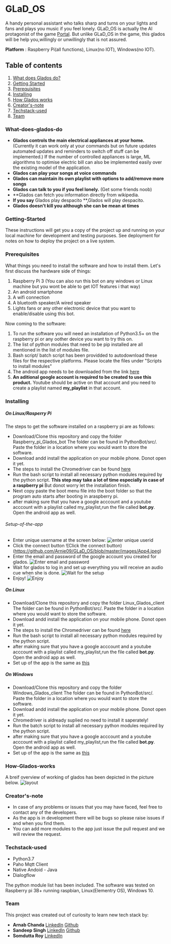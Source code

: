 # GLaD_OS

A handy personal assistant who talks sharp and turns on your lights and fans and plays you music if you feel lonely.
GLaD_OS is actually the AI protagonist of the game [Portal](https://store.steampowered.com/app/400/Portal/). But unlike GLaD_OS in the game, this glados will be help you,willingly or unwillingly that is not assured.

**Platform** : Raspberry Pi(all functions), Linux(no IOT), Windows(no IOT).

## Table of contents

1. [What does Glados do?](#What-does-glados-do)
2. [Getting Started](#Getting-Started)
3. [Prerequisites](#Prerequisites)
4. [Installing](#Installing)
5. [How Glados works](#How-Glados-works)
6. [Creator's-note](#Creator's-note)
7. [Techstack-used](#Techstack-used)
8. [Team](#Team)

### What-does-glados-do

* **Glados controls the main electrical appliances at your home.** 
  (Currently it can work only at your commands but on future updates automated updates and reminders to switch off stuff can be implemented.) If the number of controlled appliances is large, ML algorithms to optimise electric bill can also be implemented easily over the existing model of the application.
* **Glados can play your songs at voice commands**
* **Glados can maintain its own playlist with options to add/remove more songs**
* **Glados can talk to you if you feel lonely.** (Get some friends noob)
* **Glados can fetch you information directly from wikipedia.
* **If you say** Glados play despacito **,Glados will play despacito.
* **Glados doesn't kill you although she can be mean at times**

### Getting-Started

These instructions will get you a copy of the project up and running on your local machine for development and testing purposes. See deployment for notes on how to deploy the project on a live system.

### Prerequisites

What things you need to install the software and how to install them.
Let's first discuss the hardware side of things:

1. Raspberry Pi 3 (You can also run this bot on any windows or Linux machine but you wont be able to get IOT features i that way)
2. An android smartphone
3. A wifi connection
4. A bluetooth speaker/A wired speaker
5. Lights fans or any other electronic device that you want to enable/disable using this bot.

Now coming to the software:

1. To run the software you will need an installation of Python3.5+ on the raspberry pi or any oother device you want to try this on.
2. The list of python modules that need to be pip installed are all mentioned in the list of modules file. 
3. Bash script/ batch script has been providded to autodownload these files for the respective platforms. Please locate the files under 
   "Scripts to install modules"
4. The android app needs to be downloaded from the link [here](https://www.google.com)
5. **An aditional google account is required to be created to use this product.** Youtube should be active on that account and you need    to create a playlist named **my_playlist** in that account. 

### Installing

##### **On Linux/Rasperry Pi**

The steps to get the software installed on a raspberry pi are as follows:

* Download/Clone this repository and copy the folder Raspberry_pi_Glados_bot 
  The folder can be found in PythonBot/src/. Paste the folder in a location where you would want to store the software.
* Download andd install the application on your mobile phone. Donot open it yet.
* The steps to install the Chromedriver can be found [here](https://github.com/Arnie09/GLaD_OS/blob/master/PythonBot/src/Raspberry_Pi_Glados_client/Chromedriver_Rasp/installation.md) 
* Run the bash script to install all necessary python modules required by the python script. **This step may take a lot of time especially in case of a raspberry pi** But donot worry let the installation finish.
* Next copy paste the boot menu file into the boot folder so that the program auto starts after booting in araspberry pi.
* after making sure that you have a google acccount and a youtube acccount with a playlist called my_playlist,run the file called 
  **bot.py**. Open the android app as well.
  
###### Setup-of-the-app
* Enter unique username at the screen below:
   ![enter unique userid](https://github.com/Arnie09/GLaD_OS/blob/master/images/App1.jpeg)
* Click the connect button
   ![Click the connect button)(https://github.com/Arnie09/GLaD_OS/blob/master/images/App4.jpeg)
* Enter the email and password of the google account you created for glados.
   ![Enter email and password](https://github.com/Arnie09/GLaD_OS/blob/master/images/App3.jpeg)
* Wait for glados to log in and set up everything you will receive an audio cue when she is done.
   ![Wait for the setup](https://github.com/Arnie09/GLaD_OS/blob/master/images/App2.jpeg)
* Enjoy!
   ![Enjoy](https://github.com/Arnie09/GLaD_OS/blob/master/images/App5.jpeg)
   
##### **On Linux**

* Download/Clone this repository and copy the folder Linux_Glados_client 
  The folder can be found in PythonBot/src/. Paste the folder in a location where you would want to store the software.
* Download andd install the application on your mobile phone. Donot open it yet.
* The steps to install the Chromedriver can be found [here](https://github.com/Arnie09/GLaD_OS/blob/master/PythonBot/src/Raspberry_Pi_Glados_client/Chromedriver_Rasp/installation.md) 
* Run the bash script to install all necessary python modules required by the python script.
* after making sure that you have a google acccount and a youtube acccount with a playlist called my_playlist,run the file called 
  **bot.py**. Open the android app as well.
* Set up of the app is the same as [this](#Setup-of-the-app)

##### **On Windows**

* Download/Clone this repository and copy the folder Windows_Glados_client 
  The folder can be found in PythonBot/src/. Paste the folder in a location where you would want to store the software.
* Download andd install the application on your mobile phone. Donot open it yet.
* Chromedriver is aldready suplied no need to install it saperately!
* Run the batch script to install all necessary python modules required by the python script.
* after making sure that you have a google acccount and a youtube acccount with a playlist called my_playlist,run the file called 
  **bot.py**. Open the android app as well.
* Set up of the app is the same as [this](#Setup-of-the-app)

### How-Glados-works

A breif overview of working of glados has been depicted in the picture below.
![layout](https://github.com/Arnie09/GLaD_OS/blob/master/images/layout.jpg)

### Creator's-note

* In case of any problems or issues that you may have faced, feel free to contact any of the developers.
* As the app is in development there will be bugs so please raise issues if and when you find them.
* You can add more modules to the app just issue the pull request and we will review the request.

### Techstack-used

* Python3.7
* Paho Mqtt Client
* Native Andoid - Java
* Dialogflow

The python module list has been included.
The software was tested on Raspberry pi 3B+ running raspbian, Linux(Elementry OS), Windows 10.

### Team

This project was created out of curiosity to learn new tech stack by:
* **Arnab Chanda** 
   [LinkedIn](https://www.linkedin.com/in/arnab-chanda-aa671017a/)
   [Github](https://github.com/Arnie09)
* **Sandeep Singh**
   [LinkedIn](https://www.linkedin.com/in/sandeep-singh-850157184/)
   [Github](https://github.com/sandeep1103)
* **Somdutta Roy**
   [LinkedIn](https://www.linkedin.com/in/somdutta-roy-396329178/)
